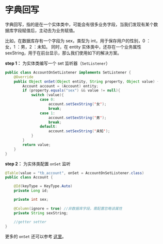 # 字典回写

字典回写，指的是在一个实体类中，可能会有很多业务字段，当我们发现有某个数据库字段赋值后，主动去为业务赋值。

比如，在数据库存有一个字段为 sex，类型为 int，用于保存用户的性别，0 ：女，1 ：男，2 ：未知。 同时，在 entity 实体类中，还存在一个业务属性 sexString，用于在前台显示，那么我们使用如下的解决方案。


**step 1：** 为实体类编写一个 set 监听器（`SetListener`）

```java
public class AccountOnSetListener implements SetListener {
    @Override
    public Object onSet(Object entity, String property, Object value) {
        Account account = (Account) entity;
        if (property.equals("sex") && value != null){
            switch (value){
                case 0:
                    account.setSexString('女');
                    break;
                case 1:
                    account.setSexString('男');
                    break;
                default:
                    account.setSexString('未知');
            }
        }
        return value;
    }
}
```

**step 2：** 为实体类配置 `onSet` 监听

```java 1
@Table(value = "tb_account", onSet = AccountOnSetListener.class)
public class Account {

    @Id(keyType = KeyType.Auto)
    private Long id;

    private int sex;
    
    @Column(ignore = true) //非数据库字段，需配置忽略该属性
    private String sexString;
    
    //getter setter
}
```

更多的 `onSet` 还可以参考 [这里](./01-table.md)。